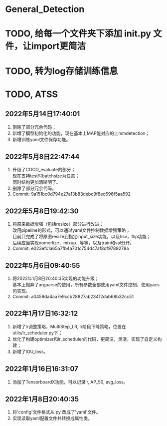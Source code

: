 # General_Detection
# TODO, 给每一个文件夹下添加 __init__.py 文件，让import更简洁
# TODO, 转为log存储训练信息
# TODO, ATSS

## 2022年5月14日17:40:01
1. 删除了部分冗余代码；
2. 新增了模型初始化的功能，现在基本上MAP能对应的上mmdetection；
3. 新增训练yaml文件保存功能。

## 2022年5月8日22:47:44
1. 升级了COCO_evaluate的部分；  
   现在支持test时batchsize为任意；  
   同时结构更加清晰明了。
2. 删除了部分冗余代码。
3. Commit: 9a151bc0d794e27a13b83debc9f8ec696f5aa592

## 2022年5月8日19:42:30
1. 将原来数据增强（包括resize）部分进行改进；  
   改用pipeline的形式，可以通过yaml文件控制数据增强策略；  
   目前只完成了将原图resize到指定input_size功能，以及hsv，flip功能；  
   后续应当实现nomerlize，mixup...等等，以及train和val分开。
2. Commit: e023efc1a65a7fb4a701c754d47af8df9789278a

## 2022年5月6日09:40:55
1. 将2022年1月8日20:40:35实现的功能升级；  
   基本上抛弃了argparse的使用，所有参数全部使用yaml文件控制，使用yacs包实现。  
2. Commit: a0459da4aa7e9ccb28827ab23412dab68b32cc51

## 2022年1月17日16:32:12
1. 新增了lr调整策略，MultiStep_LR, lr阶段下降策略，位置在utils/lr_scheduler.py下；
2. 优化了构建optimizer和lr_scheduler的代码，更简洁，灵活，实现了自定义构建；
3. 新增了IOU_loss。

## 2022年1月16日16:31:07
1. 添加了TensorboardX功能，可以记录lr, AP_50, avg_loss。

## 2022年1月8日20:40:35
1. 将'config'文件格式从.py 改成了'yaml'文件。
2. 实现读取yaml配置文件并转换成属性类。


